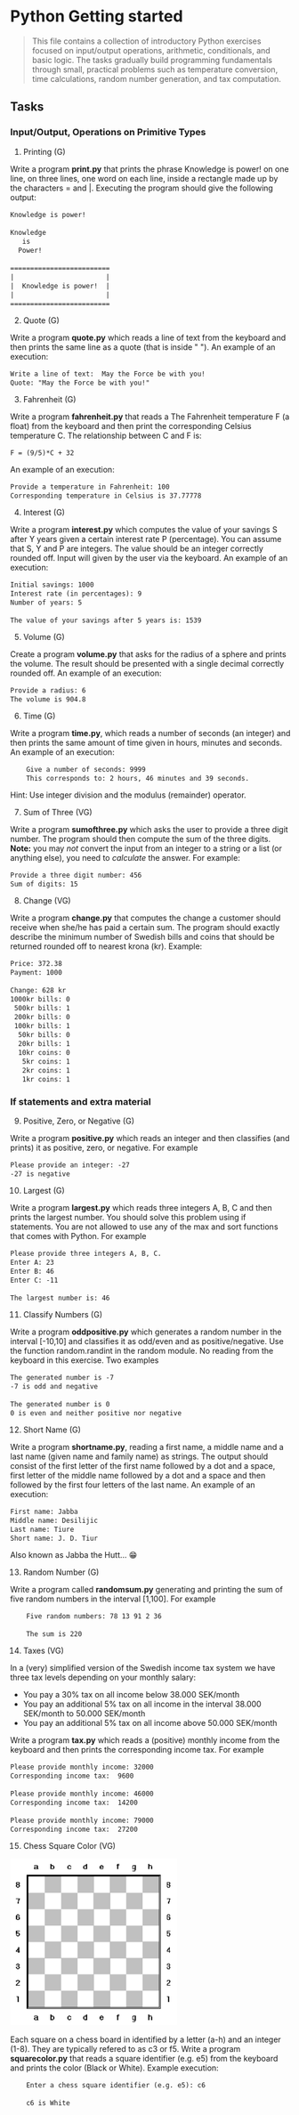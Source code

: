 # Python Getting started
> This file contains a collection of introductory Python exercises focused on input/output operations, arithmetic, conditionals, and basic logic. The tasks gradually build programming fundamentals through small, practical problems such as temperature conversion, time calculations, random number generation, and tax computation.

## Tasks
### Input/Output, Operations on Primitive Types

1. Printing (G)

Write a program **print.py** that prints the phrase Knowledge is power!
on one line, on three lines, one word on each line,
inside a rectangle made up by the characters = and |.
Executing the program should give the following output:
```
Knowledge is power!

Knowledge
   is
  Power!

=========================
|                       |
|  Knowledge is power!  |
|                       |
=========================
```

2. Quote (G)

Write a program **quote.py** which reads a line of text from the keyboard and then prints the same line as a quote (that is inside " "). An example of an execution:
```
Write a line of text:  May the Force be with you!
Quote: "May the Force be with you!"
```

3. Fahrenheit (G)

Write a program **fahrenheit.py** that reads a The Fahrenheit temperature F (a float) from the keyboard and then print the corresponding Celsius temperature C. The relationship between C and F is:
```
F = (9/5)*C + 32
```
An example of an execution:
```
Provide a temperature in Fahrenheit: 100
Corresponding temperature in Celsius is 37.77778
```

4. Interest (G)

Write a program **interest.py** which computes the value of your savings S after Y years given a certain interest rate P (percentage). You can assume that S, Y and P are integers. The value should be an integer correctly rounded off. Input will given by the user via the keyboard. An example of an execution:
```
Initial savings: 1000
Interest rate (in percentages): 9
Number of years: 5

The value of your savings after 5 years is: 1539
```

5. Volume (G)

Create a program **volume.py** that asks for the radius of a sphere and prints the volume. The result should be presented with a single decimal correctly rounded off. An example of an execution:
```
Provide a radius: 6
The volume is 904.8
```

6. Time (G)

Write a program **time.py**, which reads a number of seconds (an integer) and then prints the same amount of time given in hours, minutes and seconds. An example of an execution:
```
    Give a number of seconds: 9999
    This corresponds to: 2 hours, 46 minutes and 39 seconds.
```
Hint: Use integer division and the modulus (remainder) operator.



7. Sum of Three (VG)

Write a program **sumofthree.py** which asks the user to provide a three digit number. The program should then compute the sum of the three digits. **Note:** you may _not_ convert the input from an integer to a string or a list (or anything else), you need to _calculate_ the answer. For example:
```
Provide a three digit number: 456
Sum of digits: 15
```

8. Change (VG)

Write a program **change.py** that computes the change a customer should receive when she/he has paid a certain sum. The program should exactly describe the minimum number of Swedish bills and coins that should be returned rounded off to nearest krona (kr). Example:
```
Price: 372.38
Payment: 1000

Change: 628 kr
1000kr bills: 0
 500kr bills: 1
 200kr bills: 0
 100kr bills: 1
  50kr bills: 0
  20kr bills: 1
  10kr coins: 0
   5kr coins: 1
   2kr coins: 1
   1kr coins: 1
```

### If statements and extra material

9. Positive, Zero, or Negative (G)

Write a program **positive.py** which reads an integer and then classifies (and prints) it as positive, zero, or negative. For example
```
Please provide an integer: -27
-27 is negative
```

10. Largest (G)

Write a program **largest.py** which reads three integers A, B, C and then prints the largest number. You should solve this problem using if statements. You are not allowed to use any of the max and sort functions that comes with Python. For example
```
Please provide three integers A, B, C.
Enter A: 23
Enter B: 46
Enter C: -11

The largest number is: 46
```

11. Classify Numbers (G)

Write a program **oddpositive.py** which generates a random number in the interval [-10,10] and classifies it as odd/even and as positive/negative. Use the function random.randint in the random module. No reading from the keyboard in this exercise. Two examples
```
The generated number is -7
-7 is odd and negative

The generated number is 0
0 is even and neither positive nor negative
```

12. Short Name (G)

Write a program **shortname.py**, reading a first name, a middle name and a last name (given name and family name) as strings. The output should consist of the first letter of the first name followed by a dot and a space, first letter of the middle name followed by a dot and a space and then followed by the first four letters of the last name. An example of an execution:
```
First name: Jabba  
Middle name: Desilijic
Last name: Tiure
Short name: J. D. Tiur
```
Also known as Jabba the Hutt... 😁

13. Random Number (G)

Write a program called **randomsum.py** generating and printing the sum of five random numbers in the interval [1,100]. For example

```
    Five random numbers: 78 13 91 2 36
    
    The sum is 220
```

14. Taxes (VG)

In a (very) simplified version of the Swedish income tax system we have three tax levels depending on your monthly salary:

* You pay a 30% tax on all income below 38.000 SEK/month
* You pay an additional 5% tax on all income in the interval 38.000 SEK/month to 50.000 SEK/month
* You pay an additional 5% tax on all income above 50.000 SEK/month

Write a program **tax.py** which reads a (positive) monthly income from the keyboard and then prints the corresponding income tax. For example
```
Please provide monthly income: 32000
Corresponding income tax:  9600

Please provide monthly income: 46000
Corresponding income tax:  14200

Please provide monthly income: 79000
Corresponding income tax:  27200
```




15. Chess Square Color (VG)

<img src="chessboard.gif" width="300"/>

Each square on a chess board in identified by a letter (a-h) and an integer (1-8). They are typically refered to as c3 or f5. Write a program **squarecolor.py** that reads a square identifier (e.g. e5) from the keyboard and prints the color (Black or White). Example execution:
```
    Enter a chess square identifier (e.g. e5): c6
    
    c6 is White
```
